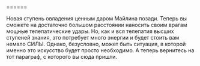 ======

Новая ступень овладения ценным даром Майлина позади. Теперь вы сможете на достаточно большом расстоянии наносить своим врагам мощные телепатические удары. Но, как и вся телепатия высших ступеней знания, это потребует много энергии и будет стоить вам немало СИЛЫ. Однако, безусловно, может быть ситуация, в которой именно это искусство будет просто необходимо. А теперь вернитесь на тот параграф, с которого вы сюда пришли.

